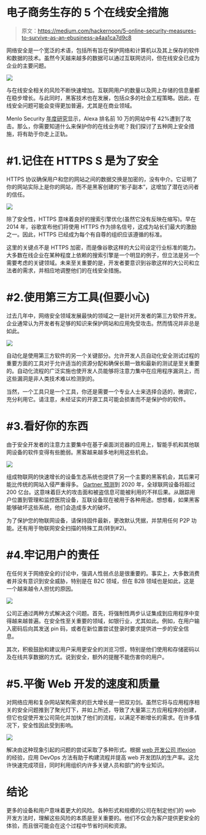 # 电子商务生存的 5 个在线安全措施

> 原文：<https://medium.com/hackernoon/5-online-security-measures-to-survive-as-an-ebusiness-a4aa1ca7d9c8>

网络安全是一个宽泛的术语，包括所有旨在保护网络和计算机以及其上保存的软件和数据的技术。虽然今天越来越多的数据可以通过互联网访问，但在线安全已成为企业的主要问题。

![](img/5f822d44d46ed4014b6db8b5535e1976.png)

与在线安全相关的风险不断快速增加。互联网用户的数量以及网上存储的信息量都在稳步增长。与此同时，黑客技术也在发展，包括众多的社会工程策略。因此，在线安全问题可能会变得更加普遍，尤其是在商业领域。

Menlo Security [年度研究](https://info.menlosecurity.com/state-of-the-web-2017.html)显示，Alexa 排名前 10 万的网站中有 42%遭到了攻击。那么，你需要知道什么来保护你的在线业务呢？我们探讨了五种网上安全措施，将有助于你走上正轨。

# #1.记住在 HTTPS S 是为了安全

HTTPS 协议确保用户和您的网站之间的数据交换是加密的，没有中介。它证明了你的网站实际上是你的网站，而不是黑客创建的“影子副本”，这增加了潜在访问者的信任。

![](img/a2dcd59e17b2bf0b6b03ba003f3a9a8d.png)

除了安全性，HTTPS 意味着良好的搜索引擎优化(虽然它没有反映在缩写)。早在 2014 年，谷歌宣布他们将使用 HTTPS 作为排名信号，这成为站长们最大的激励之一。因此，HTTPS 已经成为每个有自尊的组织应该遵循的标准。

这里的关键点不是 HTTPS 加密，而是像谷歌这样的大公司设定行业标准的能力。大多数在线企业在某种程度上依赖的搜索引擎是一个明显的例子，但立法是另一个需要考虑的关键领域。未来至关重要的是，开发者要意识到谷歌这样的大公司和立法者的需求，并相应地调整他们的在线安全措施。

# #2.使用第三方工具(但要小心)

过去几年中，网络安全领域发展最快的领域之一是针对开发者的第三方软件开发。企业通常认为开发者有足够的知识来保护网站和应用免受攻击。然而情况并非总是如此。

![](img/6c670c23d968bd99cc0132f9ec70cb16.png)

自动化是使用第三方软件的另一个关键部分。允许开发人员自动化安全测试过程的重要方面的工具对于允许适当的资源分配和确保长期一致和最新的测试是至关重要的。自动化流程的广泛实施也使开发人员能够将注意力集中在应用程序漏洞上，而这些漏洞是非人类技术难以检测到的。

当然，一个工具只是一个工具，你还是需要一个专业人士来选择合适的，微调它，充分利用它。请注意，未经证实的开源工具可能会损害而不是保护你的软件。

# #3.看好你的东西

由于安全开发者的注意力主要集中在基于桌面浏览器的应用上，智能手机和其他联网设备的软件变得有些脆弱。黑客越来越多地利用这些机会。

![](img/1d731b51d405fc88d7e1df9968b12ee7.png)

组成物联网的快速增长的设备生态系统也提供了另一个主要的黑客机会，其后果可能比传统的网站入侵严重得多。 [Gartner 预测](https://www.gartner.com/en/newsroom/press-releases/2017-02-07-gartner-says-8-billion-connected-things-will-be-in-use-in-2017-up-31-percent-from-2016)到 2020 年，全球联网设备将超过 200 亿台。这意味着巨大的攻击面和被盗信息可能被利用的不祥后果。从跟踪用户位置到管理和监控医院设备，互联设备现在被用于各种用途。想想看，如果黑客能够破坏这些系统，他们会造成多大的破坏。

为了保护您的物联网设备，请保持固件最新，更改默认凭据，并禁用任何 P2P 功能。还有用于物联网安全扫描的特殊工具(转到#2)。

# #4.牢记用户的责任

在任何关于网络安全的讨论中，强调人性弱点总是很重要的。事实上，大多数消费者并没有意识到安全威胁，特别是在 B2C 领域，但在 B2B 领域也是如此，这是一个越来越令人担忧的原因。

![](img/af1b4146e4948743865ce9f72a693580.png)

公司正通过两种方式解决这个问题。首先，将强制性两步认证集成到应用程序中变得越来越普遍。在安全性至关重要的领域，如银行业，尤其如此。例如，在用户输入密码后向其发送 pin 码，或者在新位置尝试登录时要求提供进一步的安全信息。

其次，积极鼓励和建议用户采用更安全的浏览习惯，特别是他们使用和存储密码以及在线共享数据的方式。说到安全，额外的提醒不能伤害你的用户。

# #5.平衡 Web 开发的速度和质量

对网络应用和复杂网站架构需求的巨大增长是一把双刃剑。虽然它将与应用程序相关的安全问题推到了聚光灯下，并如上所述，导致了大量第三方应用程序的创建，但它也促使开发公司简化并加快了他们的流程，以满足不断增长的需求。在许多情况下，安全性因此受到影响。

![](img/dc0e5b5fb3e0bfdd3227f1eebd2646b0.png)

解决由这种现象引起的问题的尝试采取了多种形式。根据 [web 开发公司 Iflexion](https://www.iflexion.com/) 的经验，应用 DevOps 方法有助于构建流程并提高 web 开发团队的生产率。这允许快速完成项目，同时利用组织内许多关键人员和部门的专业知识。

# 结论

更多的设备和用户意味着更大的风险。各种形式和规模的公司在制定他们的 web 开发方法时，理解这些风险的本质是至关重要的。他们不仅会为客户提供更安全的体验，而且很可能会在这个过程中节省时间和资源。